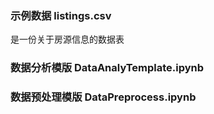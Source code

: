 ### 示例数据 listings.csv
是一份关于房源信息的数据表

### 数据分析模版 DataAnalyTemplate.ipynb

### 数据预处理模版  DataPreprocess.ipynb 
